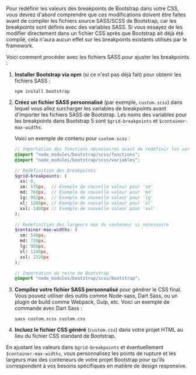 Pour redéfinir les valeurs des breakpoints de Bootstrap dans votre CSS, vous devrez d'abord comprendre que ces modifications doivent être faites avant de compiler les fichiers source SASS/SCSS de Bootstrap, car les breakpoints sont définis avec des variables SASS. Si vous essayez de les modifier directement dans un fichier CSS après que Bootstrap ait déjà été compilé, cela n'aura aucun effet sur les breakpoints existants utilisés par le framework.

Voici comment procéder avec les fichiers SASS pour ajuster les breakpoints :

1. **Installer Bootstrap via npm** (si ce n'est pas déjà fait) pour obtenir les fichiers SASS :

   ```
   npm install bootstrap
   ```

2. **Créez un fichier SASS personnalisé** (par exemple, `custom.scss`) dans lequel vous allez surcharger les variables de breakpoints avant d'importer les fichiers SASS de Bootstrap. Les noms des variables pour les breakpoints dans Bootstrap 5 sont `$grid-breakpoints` et `$container-max-widths`.

   Voici un exemple de contenu pour `custom.scss` :

   ```scss
   // Importation des fonctions nécessaires avant de redéfinir les variables
   @import "node_modules/bootstrap/scss/functions";
   @import "node_modules/bootstrap/scss/variables";

   // Redéfinition des breakpoints
   $grid-breakpoints: (
     xs: 0,
     sm: 576px,  // Exemple de nouvelle valeur pour 'sm'
     md: 768px,  // Exemple de nouvelle valeur pour 'md'
     lg: 992px,  // Exemple de nouvelle valeur pour 'lg'
     xl: 1200px, // Exemple de nouvelle valeur pour 'xl'
     xxl: 1400px // Exemple de nouvelle valeur pour 'xxl'
   );

   // Redéfinition des largeurs max du conteneur si nécessaire
   $container-max-widths: (
     sm: 540px,
     md: 720px,
     lg: 960px,
     xl: 1140px,
     xxl: 1320px
   );

   // Importation du reste de Bootstrap
   @import "node_modules/bootstrap/scss/bootstrap";
   ```

3. **Compilez votre fichier SASS personnalisé** pour générer le CSS final. Vous pouvez utiliser des outils comme Node-sass, Dart Sass, ou un plugin de build comme Webpack, Gulp, etc. Voici un exemple de commande avec Dart Sass :

   ```
   sass custom.scss custom.css
   ```

4. **Incluez le fichier CSS généré** (`custom.css`) dans votre projet HTML au lieu du fichier CSS standard de Bootstrap.

En ajustant les valeurs dans `$grid-breakpoints` et éventuellement `$container-max-widths`, vous personnalisez les points de rupture et les largeurs max des conteneurs de votre projet Bootstrap pour qu'ils correspondent à vos besoins spécifiques en matière de design responsive.